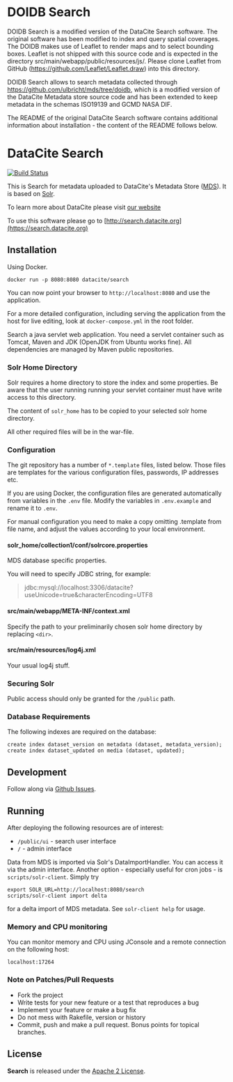 # DOIDB Search

DOIDB Search is a modified version of the DataCite Search software. The original software has been modified to index and query spatial coverages. The DOIDB makes use of Leaflet to render maps and to select bounding boxes. Leaflet is not shipped with this source code and is expected in the directory src/main/webapp/public/resources/js/. Please clone Leaflet from GitHub (https://github.com/Leaflet/Leaflet.draw) into this directory.

DOIDB Search allows to search metadata collected through https://github.com/ulbricht/mds/tree/doidb, which is a modified version of the DataCite Metadata store source code and has been extended to keep metadata in the schemas ISO19139 and GCMD NASA DIF.

The README of the original DataCite Search software contains additional information about installation - the content of the README follows below.

# DataCite Search

[![Build Status](https://travis-ci.org/datacite/search.svg?branch=master)](https://travis-ci.org/datacite/search)

This is Search for metadata uploaded to DataCite's Metadata Store ([MDS](https://mds.datacite.org)). It is based on [Solr](http://lucene.apache.org/solr/).

To learn more about DataCite please visit [our website](http://www.datacite.org)

To use this software please go to [http://search.datacite.org](https://search.datacite.org)

## Installation

Using Docker.

```
docker run -p 8080:8080 datacite/search
```

You can now point your browser to `http://localhost:8080` and use the application.

For a more detailed configuration, including serving the application from the host for live editing, look at `docker-compose.yml` in the root folder.

Search a java servlet web application. You need a servlet container such as Tomcat, Maven and JDK (OpenJDK from Ubuntu works fine). All dependencies are managed by Maven public repositories.

### Solr Home Directory

Solr requires a home directory to store the index and some properties.
Be aware that the user running running your servlet container must have
write access to this directory.

The content of `solr_home` has to be copied to your selected solr home directory.

All other required files will be in the war-file.

### Configuration

The git repository has a number of `*.template` files, listed below. Those files are templates for the various configuration files, passwords, IP addresses etc.

If you are using Docker, the configuration files are generated automatically from variables in the `.env` file. Modify the variables in `.env.example` and rename it to `.env`.

For manual configuration you need to make a copy omitting .template from
file name, and adjust the values according to your local environment.

#### solr_home/collection1/conf/solrcore.properties

MDS database specific properties.

You will need to specify JDBC string, for example:

> jdbc:mysql://localhost:3306/datacite?useUnicode=true&characterEncoding=UTF8


#### src/main/webapp/META-INF/context.xml

Specify the path to your preliminarily chosen solr home directory by replacing `<dir>`.

#### src/main/resources/log4j.xml

Your usual log4j stuff.

### Securing Solr

Public access should only be granted for the `/public` path.

### Database Requirements

The following indexes are required on the database:

    create index dataset_version on metadata (dataset, metadata_version);
    create index dataset_updated on media (dataset, updated);

## Development

Follow along via [Github Issues](https://github.com/datacite/search/issues).

## Running

After deploying the following resources are of interest:

* `/public/ui` - search user interface
* `/` - admin interface

Data from MDS is imported via Solr's DataImportHandler. You can access it via the admin interface. Another option - especially useful for cron jobs - is `scripts/solr-client`. Simply try

    export SOLR_URL=http://localhost:8080/search
    scripts/solr-client import delta

for a delta import of MDS metadata. See `solr-client help` for usage.

### Memory and CPU monitoring

You can monitor memory and CPU using JConsole and a remote connection on the following host:

```
localhost:17264
```

### Note on Patches/Pull Requests

* Fork the project
* Write tests for your new feature or a test that reproduces a bug
* Implement your feature or make a bug fix
* Do not mess with Rakefile, version or history
* Commit, push and make a pull request. Bonus points for topical branches.

## License
**Search** is released under the [Apache 2 License](https://github.com/datacite/search/blob/master/LICENSE).
